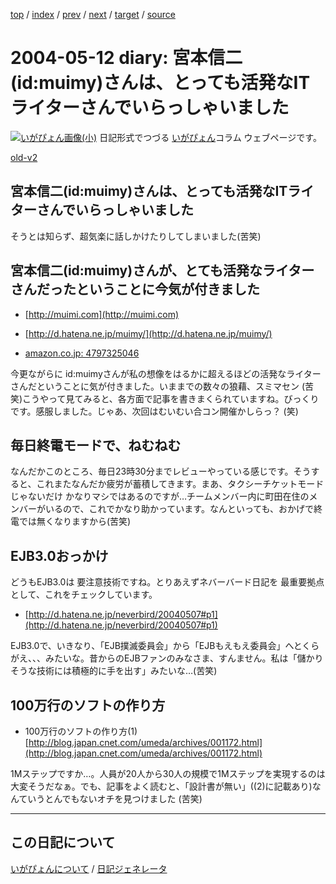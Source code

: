 [top](https://igapyon.github.io/diary/) 
 / [index](https://igapyon.github.io/diary/2004/index.html) 
 / [prev](https://igapyon.github.io/diary/2004/ig040511.html) 
 / [next](https://igapyon.github.io/diary/2004/ig040514.html) 
 / [target](https://igapyon.github.io/diary/2004/ig040512.html) 
 / [source](https://github.com/igapyon/diary/blob/gh-pages/2004/ig040512.html.src.md) 

2004-05-12 diary: 宮本信二(id:muimy)さんは、とっても活発なITライターさんでいらっしゃいました
=====================================================================================================
[![いがぴょん画像(小)](https://igapyon.github.io/diary/images/iga200306s.jpg "いがぴょん")](https://igapyon.github.io/diary/memo/memoigapyon.html) 日記形式でつづる [いがぴょん](https://igapyon.github.io/diary/memo/memoigapyon.html)コラム ウェブページです。

[old-v2](ig040512-orig.html)

## 宮本信二(id:muimy)さんは、とっても活発なITライターさんでいらっしゃいました

そうとは知らず、超気楽に話しかけたりしてしまいました(苦笑)


## 宮本信二(id:muimy)さんが、とても活発なライターさんだったということに今気が付きました

* [http://muimi.com](http://muimi.com)
  
* [http://d.hatena.ne.jp/muimy/](http://d.hatena.ne.jp/muimy/)
  
* [amazon.co.jp: 4797325046](http://www.amazon.co.jp/exec/obidos/ASIN/4797325046/igapyondiary-22)

今更ながらに id:muimyさんが私の想像をはるかに超えるほどの活発なライターさんだということに気が付きました。いままでの数々の狼藉、スミマセン
(苦笑)こうやって見てみると、各方面で記事を書きまくられていますね。びっくりです。感服しました。じゃあ、次回はむいむい合コン開催かしらっ？ (笑)

## 毎日終電モードで、ねむねむ

なんだかこのところ、毎日23時30分までレビューやっている感じです。そうすると、これまたなんだか疲労が蓄積してきます。まあ、タクシーチケットモードじゃないだけ かなりマシではあるのですが…チームメンバー内に町田在住のメンバーがいるので、これでかなり助かっています。なんといっても、おかげで終電では無くなりますから(苦笑)

## EJB3.0おっかけ

どうもEJB3.0は 要注意技術ですね。とりあえずネバーバード日記を 最重要拠点として、これをチェックしています。

* [http://d.hatena.ne.jp/neverbird/20040507#p1](http://d.hatena.ne.jp/neverbird/20040507#p1)

EJB3.0で、いきなり、「EJB撲滅委員会」から「EJBもえもえ委員会」へとくらがえ、、、みたいな。昔からのEJBファンのみなさま、すんません。私は「儲かりそうな技術には積極的に手を出す」みたいな…(苦笑)

## 100万行のソフトの作り方

* 100万行のソフトの作り方(1)
  [http://blog.japan.cnet.com/umeda/archives/001172.html](http://blog.japan.cnet.com/umeda/archives/001172.html)

1Mステップですか…。人員が20人から30人の規模で1Mステップを実現するのは大変そうだなぁ。でも、記事をよく読むと、「設計書が無い」((2)に記載あり)なんていうとんでもないオチを見つけました
(苦笑)

----------------------------------------------------------------------------------------------------

## この日記について
[いがぴょんについて](https://igapyon.github.io/diary/memo/memoigapyon.html) / [日記ジェネレータ](https://github.com/igapyon/igapyonv3)
